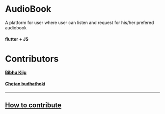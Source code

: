 # AudioBook
A platform for user where user can listen and request for  his/her prefered audiobook


#### flutter + JS

# Contributors
#### [Bibhu Kiju](https://github.com/BibhuKiju)
#### [Chetan budhathoki](https://github.com/ChetanBudhathoki)
---
## [How to contribute](https://github.com/Scriptard/AudioBook/blob/dev/CONTRIBUTING.md)

